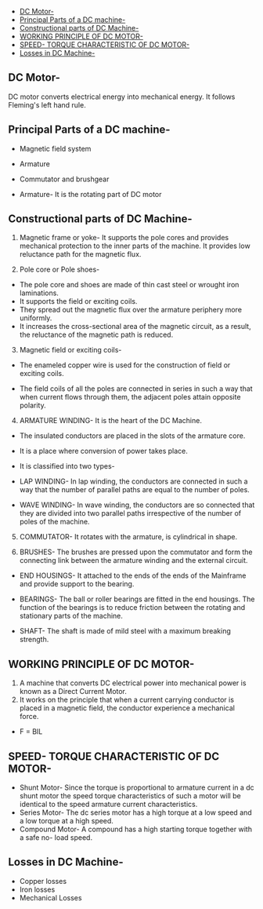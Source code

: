 
- [DC Motor-](#dc-motor-)
- [Principal Parts of a DC machine-](#principal-parts-of-a-dc-machine-)
- [Constructional parts of DC Machine-](#constructional-parts-of-dc-machine-)
- [WORKING PRINCIPLE OF DC MOTOR-](#working-principle-of-dc-motor-)
- [SPEED- TORQUE CHARACTERISTIC OF DC MOTOR-](#speed--torque-characteristic-of-dc-motor-)
- [Losses in DC Machine-](#losses-in-dc-machine-)

## DC Motor- 
DC motor converts electrical energy into mechanical energy. It follows Fleming's left hand rule.

## Principal Parts of a DC machine-
* Magnetic field system
* Armature
* Commutator and brushgear

* Armature- It is the rotating part of DC motor
## Constructional parts of DC Machine-
1. Magnetic frame or yoke- It supports the pole cores and provides mechanical protection to the inner parts of the machine. It provides low reluctance path for the magnetic flux.

2. Pole core or Pole shoes- 
* The pole core and shoes are made of thin cast steel or wrought iron laminations.
* It supports the field or exciting coils.
* They spread out the magnetic flux over the armature periphery more uniformly. 
* It increases the cross-sectional area of the magnetic circuit, as a result, the reluctance of the magnetic path is reduced.

3. Magnetic field or exciting coils-

* The enameled copper wire is used for the construction of field or exciting coils.

* The field coils of all the poles are connected in series in such a way that when current flows through them, the adjacent poles attain opposite polarity. 

4. ARMATURE WINDING- It is the heart of the DC Machine.
* The insulated conductors are placed in the slots of the armature core.
* It is a place where conversion of power takes place.
* It is classified into two types- 
  
* LAP WINDING- In lap winding, the conductors are connected in such a way that the number of parallel paths are equal to the number of poles.

* WAVE WINDING- In wave winding, the conductors are so connected that they are divided into two parallel paths irrespective of the number of poles of the machine.

5. COMMUTATOR- It rotates with the armature, is cylindrical in shape.

6. BRUSHES- The brushes are pressed upon the commutator and form the connecting link between the armature winding and the external circuit.
* END HOUSINGS- It attached to the ends of the ends of the Mainframe and provide support to the bearing.

* BEARINGS- The ball or roller bearings are fitted in the end housings. The function of the bearings is to reduce friction between the rotating and stationary parts of the machine.

* SHAFT- The shaft is made of mild steel with a maximum breaking strength.

## WORKING PRINCIPLE OF DC MOTOR-
1. A machine that converts DC electrical power into mechanical power is known as a Direct Current Motor.
2. It works on the principle that when a current carrying conductor is placed in a magnetic field, the conductor experience a mechanical force.

* F = BIL

## SPEED- TORQUE CHARACTERISTIC OF DC MOTOR-
* Shunt Motor- Since the torque is proportional to armature current in a dc shunt motor the speed torque characteristics of such a motor will be identical to the speed armature current characteristics.
* Series Motor- The dc series motor has a high torque at a low speed and a low torque at a high speed. 
* Compound Motor- A compound has a high starting torque together with a safe no- load speed.

## Losses in DC Machine-
* Copper losses
* Iron losses
* Mechanical Losses